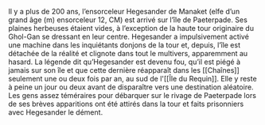 Il y a plus de 200 ans, l’ensorceleur Hegesander de Manaket (elfe d’un grand âge (m) ensorceleur 12, CM) est arrivé sur l’île de Paeterpade. Ses plaines herbeuses étaient vides, à l’exception de la haute tour originaire du Ghol-Gan se dressant en leur centre. Hegesander
a impulsivement activé une machine dans les inquiétants donjons de la tour et, depuis, l’île est détachée de la réalité et clignote dans tout le multivers, apparemment au hasard.
La légende dit qu’Hegesander est devenu fou, qu’il est piégé à jamais sur son île et que cette dernière réapparaît dans les [[Chaînes]] seulement une ou deux fois par an, au sud de l'[[Île du Requin]]. Elle y reste à peine un jour ou deux avant de disparaître vers une destination
aléatoire. Les gens assez téméraires pour débarquer sur le rivage de Paeterpade lors de ses brèves apparitions ont été attirés dans la tour et faits prisonniers avec Hegesander le dément.
